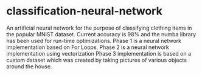 # classification-neural-network
An artificial neural network for the purpose of classifying
clothing items in the popular MNIST dataset. 
Current accuracy is 98% and the numba library has been used for run-time optimizations.
Phase 1 is a neural network implementation based on For Loops.
Phase 2 is a neural network implementation using vectorization
Phase 3 implementation is based on a custom dataset which was created by taking pictures of various objects around the house.
